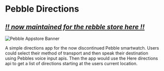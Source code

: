 # Pebble Directions

## _[!! now maintained for the rebble store here !!](https://github.com/Kuchenm0nster/pebble-directions)_

![Pebble Appstore Banner](./banner.png)

A simple directions app for the now discontinued Pebble smartwatch. Users could select their method of transport
and then speak their destination using Pebbles voice input apis. Then the app would use the Here directions api to
get a list of directions starting at the users current location.
